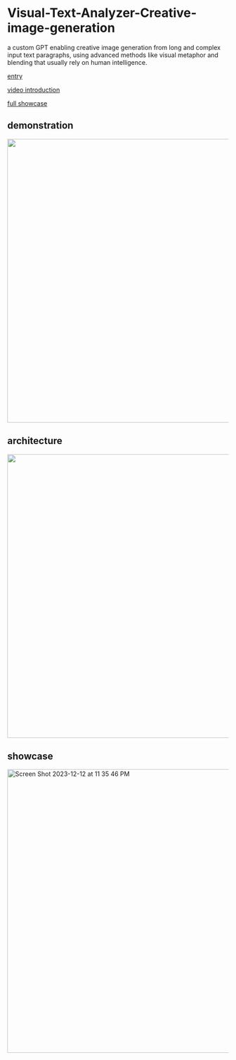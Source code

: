 # Visual-Text-Analyzer-Creative-image-generation
a custom GPT enabling creative image generation from long and complex input text paragraphs, using advanced methods like visual metaphor and blending that usually rely on human intelligence.

[entry](https://chat.openai.com/g/g-e0PsxOO0d-visual-text-analyzer)

[video introduction](https://drive.google.com/file/d/1BywlDi3Q93ymVjJzvf5VG0aq3sxp1kEl/view?usp=drive_link)

[full showcase](https://docs.google.com/document/d/1mJuC1ARbaffWWgf3VLCkoP7QUNgLaIfIaynEa1FBwgk/edit?usp=drive_link)

## demonstration
<img width="644" src="https://github.com/KolvacS-W/Visual-Text-Analyzer-Creative-image-generation/assets/55591358/5d5bf488-94fd-4115-ab9c-a749f7ae7aed">

## architecture
<img width="644" src="https://github.com/KolvacS-W/Visual-Text-Analyzer-Creative-image-generation/assets/55591358/3e2e4527-ba1f-43f5-89e3-56c69aca9090">

## showcase
<img width="644" alt="Screen Shot 2023-12-12 at 11 35 46 PM" src="https://github.com/KolvacS-W/Visual-Text-Analyzer-Creative-image-generation/assets/55591358/30fea34f-0d02-4189-b8b0-b732fe8b9602">

